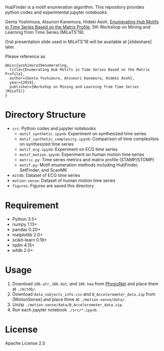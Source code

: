 HubFinder is a motif enumeration algorithm.
This repository provides python codes and experimental jupyter notebooks.

Genta Yoshimura, Atsunori Kanemura, Hideki Asoh,
[Enumerating Hub Motifs in Time Series Based on the Matrix Profile](https://milets19.github.io/papers/milets19_paper_5.pdf),
5th Workshop on Mining and Learning from Time Series (MiLeTS’19).

Oral presentation slide used in MiLeTS'19 will be available at [slideshare] later.

Please reference as
```
@misc{yoshimura19enumerating,
  title={Enumerating Hub Motifs in Time Series Based on the Matrix Profile},
  author={Genta Yoshimura, Atsunori Kanemura, Hideki Asoh},
  year={2019},
  publisher={Workshop on Mining and Learning from Time Series (MiLeTS)}
}
```

# Directory Structure
* `src`: Python codes and jupyter notebooks
    * `motif_synthetic.ipynb`: Experiment on synthesized time series
    * `motif_synthetic_complexity.ipynb`: Comparison of time complexities on synthesized time series
    * `motif_ecg.ipynb`: Experiment on ECG time series
    * `motif_motion.ipynb`: Experiment on human motion time series
    * `metric.py`: Time series metrics and matrix profile (STAMP/STOMP)
    * `motif.py`: Motif enumeration methods including HubFinder, SetFinder, and ScanMK
* `mitdb`: Dataset of ECG time series
* `motion-sense`: Dataset of human motion time series
* `figures`: Figures are saved this directory

# Requirement
* Python 3.5+
* numpy 1.13+
* pandas 0.20+
* matplotlib 2.0+
* scikit-learn 0.19+
* tqdm 4.15+
* wfdb 2.0+

# Usage
1. Download `106.atr`, `106.dat`, and `106.hea` from [PhysioNet](https://physionet.org/physiobank/database/mitdb/) and place them at `./mitdb/`.
2. Download `data_subjects_info.csv` and `B_Accelerometer_data.zip` from [MotionSense] and place thme at `./motion-sense/data/`.
3. Unzip `./motion-sense/data/B_Accelerometer_data.zip`.
4. Run each jupyter notebook `./src/*.ipynb`.

# License
Apache License 2.0
